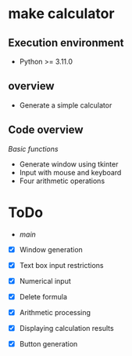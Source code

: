 # make calculator
## __Execution environment__
- Python >= 3.11.0

## __overview__
- Generate a simple calculator

## __Code overview__

_Basic functions_
 
- Generate window using tkinter
- Input with mouse and keyboard
- Four arithmetic operations

# __ToDo__

- _main_
 
- [x] Window generation
- [x] Text box input restrictions
- [x] Numerical input
- [x] Delete formula
- [x] Arithmetic processing
- [x] Displaying calculation results
- [x] Button generation

